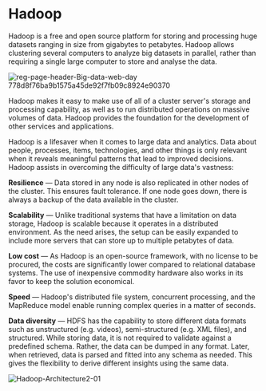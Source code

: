 # Hadoop
Hadoop is a free and open source platform for storing and processing huge datasets ranging in size from gigabytes to petabytes. Hadoop allows clustering several computers to analyze big datasets in parallel, rather than requiring a single large computer to store and analyse the data.

![reg-page-header-Big-data-web-day 778d8f76ba9b1575a45de92f7fb09c8924e90370](https://user-images.githubusercontent.com/96971533/148649439-f96d35a8-eeeb-40fa-89de-d4bcd72cd3b1.png)

Hadoop makes it easy to make use of all of a cluster server's storage and processing capability, as well as to run distributed operations on massive volumes of data. Hadoop provides the foundation for the development of other services and applications.

Hadoop is a lifesaver when it comes to large data and analytics. Data about people, processes, items, technologies, and other things is only relevant when it reveals meaningful patterns that lead to improved decisions. Hadoop assists in overcoming the difficulty of large data's vastness:

**Resilience** — Data stored in any node is also replicated in other nodes of the cluster. This ensures fault tolerance. If one node goes down, there is always a backup of the data available in the cluster.

**Scalability** — Unlike traditional systems that have a limitation on data storage, Hadoop is scalable because it operates in a distributed environment. As the need arises, the setup can be easily expanded to include more servers that can store up to multiple petabytes of data.

**Low cost** — As Hadoop is an open-source framework, with no license to be procured, the costs are significantly lower compared to relational database systems. The use of inexpensive commodity hardware also works in its favor to keep the solution economical.

**Speed** — Hadoop's distributed file system, concurrent processing, and the MapReduce model enable running complex queries in a matter of seconds.

**Data diversity** — HDFS has the capability to store different data formats such as unstructured (e.g. videos), semi-structured (e.g. XML files), and structured. While storing data, it is not required to validate against a predefined schema. Rather, the data can be dumped in any format. Later, when retrieved, data is parsed and fitted into any schema as needed. This gives the flexibility to derive different insights using the same data.

![Hadoop-Architecture2-01](https://user-images.githubusercontent.com/96971533/148649651-0b9b7fa7-74d9-44f9-92d5-37b2291be972.jpg)

